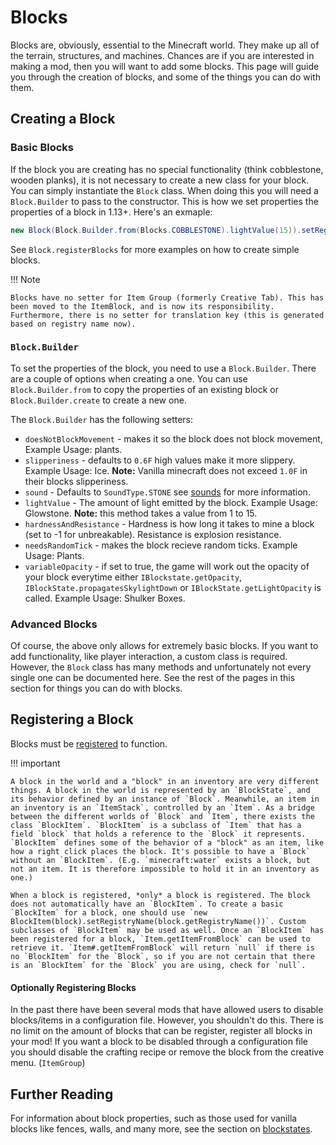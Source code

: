 Blocks
======

Blocks are, obviously, essential to the Minecraft world. They make up all of the terrain, structures, and machines. Chances are if you are interested in making a mod, then you will want to add some blocks. This page will guide you through the creation of blocks, and some of the things you can do with them.

Creating a Block
----------------

### Basic Blocks

If the block you are creating has no special functionality (think cobblestone, wooden planks), it is not necessary to create a new class for your block. You can simply instantiate the `Block` class. When doing this you will need a `Block.Builder` to pass to the constructor. This is how we set properties the properties of a block in 1.13+. Here's an exmaple:

```java
new Block(Block.Builder.from(Blocks.COBBLESTONE).lightValue(15)).setRegistryName("mymod:myblock");
```

See `Block.registerBlocks` for more examples on how to create simple blocks.

!!! Note

    Blocks have no setter for Item Group (formerly Creative Tab). This has been moved to the ItemBlock, and is now its responsibility. Furthermore, there is no setter for translation key (this is generated based on registry name now).

### `Block.Builder`
To set the properties of the block, you need to use a `Block.Builder`. There are a couple of options when creating a one. You can use `Block.Builder.from` to copy the properties of an existing block or `Block.Builder.create` to create a new one.

The `Block.Builder` has the following setters:

  - `doesNotBlockMovement` - makes it so the block does not block movement, Example Usage: plants.
  - `slipperiness` - defaults to `0.6F` high values make it more slippery. Example Usage: Ice. **Note:** Vanilla minecraft does not exceed `1.0F` in their blocks slipperiness.
  - `sound` - Defaults to `SoundType.STONE` see [sounds][] for more information.
  - `lightValue` - The amount of light emitted by the block. Example Usage: Glowstone. **Note:** this method takes a value from 1 to 15.
  - `hardnessAndResistance` - Hardness is how long it takes to mine a block (set to -1 for unbreakable). Resistance is explosion resistance.
  - `needsRandomTick` - makes the block recieve random ticks. Example Usage: Plants.
  - `variableOpacity` - if set to true, the game will work out the opacity of your block everytime either `IBlockstate.getOpacity`, `IBlockState.propagatesSkylightDown` or `IBlockState.getLightOpacity` is called. Example Usage: Shulker Boxes.

### Advanced Blocks

Of course, the above only allows for extremely basic blocks. If you want to add functionality, like player interaction, a custom class is required. However, the `Block` class has many methods and unfortunately not every single one can be documented here. See the rest of the pages in this section for things you can do with blocks.

Registering a Block
-------------------

Blocks must be [registered][registering] to function.

!!! important

    A block in the world and a "block" in an inventory are very different things. A block in the world is represented by an `BlockState`, and its behavior defined by an instance of `Block`. Meanwhile, an item in an inventory is an `ItemStack`, controlled by an `Item`. As a bridge between the different worlds of `Block` and `Item`, there exists the class `BlockItem`. `BlockItem` is a subclass of `Item` that has a field `block` that holds a reference to the `Block` it represents. `BlockItem` defines some of the behavior of a "block" as an item, like how a right click places the block. It's possible to have a `Block` without an `BlockItem`. (E.g. `minecraft:water` exists a block, but not an item. It is therefore impossible to hold it in an inventory as one.)

    When a block is registered, *only* a block is registered. The block does not automatically have an `BlockItem`. To create a basic `BlockItem` for a block, one should use `new BlockItem(block).setRegistryName(block.getRegistryName())`. Custom subclasses of `BlockItem` may be used as well. Once an `BlockItem` has been registered for a block, `Item.getItemFromBlock` can be used to retrieve it. `Item#.getItemFromBlock` will return `null` if there is no `BlockItem` for the `Block`, so if you are not certain that there is an `BlockItem` for the `Block` you are using, check for `null`.

#### Optionally Registering Blocks

In the past there have been several mods that have allowed users to disable blocks/items in a configuration file. However, you shouldn't do this. There is no limit on the amount of blocks that can be register, register all blocks in your mod! If you want a block to be disabled through a configuration file you should disable the crafting recipe or remove the block from the creative menu. (`ItemGroup`)

Further Reading
---------------

For information about block properties, such as those used for vanilla blocks like fences, walls, and many more, see the section on [blockstates][].

[sounds]: ../effects/sounds.md
[registering]: ../concepts/registries.md#methods-for-registering
[blockstates]: states.md
